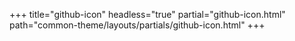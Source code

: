 +++
title="github-icon"
headless="true"
partial="github-icon.html"
path="common-theme/layouts/partials/github-icon.html"
+++


